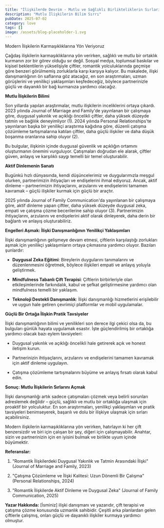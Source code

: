 ```yaml
---
title: "İlişkilerde Devrim - Mutlu ve Sağlıklı Birlikteliklerin Sırları"
description: "Mutlu İlişkilerin Bilim Sırrı"
pubDate: 2025-07-02
category: love
tags: []
image: /assets/blog-placeholder-1.svg
---
```


Modern İlişkilerin Karmaşıklıklarına Yön Veriyoruz

Çağdaş ilişkilerin karmaşıklıklarına yön verirken, sağlıklı ve mutlu bir ortaklık kurmanın zor bir görev olduğu sır değil. Sosyal medya, toplumsal baskılar ve kişisel beklentilerin yükselişiyle çiftler, romantik yolculuklarında geçmişe göre benzeri görülmemiş zorluklarla karşı karşıya kalıyor. Bu makalede, ilişki danışmanlığının ön saflarına göz atacağız, en son araştırmaları, uzman görüşlerini ve yenilikçi yaklaşımları keşfedeceğiz, böylece partnerinizle güçlü ve dayanıklı bir bağ kurmanıza yardımcı olacağız.

**Mutlu İlişkilerin Bilimi**

Son yıllarda yapılan araştırmalar, mutlu ilişkilerin inceliklerini ortaya çıkardı. 2023 yılında Journal of Marriage and Family'de yayınlanan bir çalışmaya göre, duygusal yakınlık ve açıklığı öncelikli çiftler, daha yüksek düzeyde tatmin ve bağlılık deneyimliyor (1). 2024 yılında Personal Relationships'te yayınlanan başka bir yenilikçi araştırma kağıdına göre, düzenli çatışma çözümleme tartışmalarına katılan çiftler, daha güçlü ilişkiler ve daha düşük boşanma oranlarına sahip oluyor (2).

Bu bulgular, ilişkinin içinde duygusal güvenlik ve açıklığın ortamını oluşturmanın önemini vurguluyor. Çatışmaları doğrudan ele alarak, çiftler güven, anlayış ve karşılıklı saygı temelli bir temel oluşturabilir.

**Aktif Dinlemenin Sanatı**

Bugünkü hızlı dünyasında, kendi düşüncelerimiz ve duygularımızla meşgul olurken, partnerimizin ihtiyaçları ve endişelerini ihmal ediyoruz. Ancak, aktif dinleme – partnerimizin ihtiyaçlarını, arzularını ve endişelerini tamamen kavramak – güçlü ilişkiler kurmak için güçlü bir araçtır.

2025 yılında Journal of Family Communication'da yayınlanan bir çalışmaya göre, aktif dinleme yapan çiftler, daha yüksek düzeyde duygusal zeka, empati ve çatışma çözme becerilerine sahip oluyor (3). Partnerimizin ihtiyaçlarını, arzularını ve endişelerini aktif olarak dinleyerek, daha derin bir bağlantı ve anlayış oluşturabiliriz.

**Engelleri Aşmak: İlişki Danışmanlığının Yenilikçi Yaklaşımları**

İlişki danışmanlığının gelişmeye devam etmesi, çiftlerin karşılaştığı zorlukları aşmak için yenilikçi yaklaşımların ortaya çıkmasına yardımcı oluyor. Bazıları şunlardır:

* **Duygusal Zeka Eğitimi**: Bireylerin duygularını tanımalarını ve düzenlenmesini öğretmek, böylece ilişkileri empati ve anlayış yoluyla geliştirmek.

* **Mindfulness Tabanlı Çift Terapisi**: Çiftlerin birbirleriyle olan etkileşimlerinde farkındalık, kabul ve şefkat geliştirmesine yardımcı olan mindfulness temelli bir yaklaşım.

* **Teknoloji Destekli Danışmanlık**: İlişki danışmanlığı hizmetlerini erişilebilir ve uygun hale getiren çevrimiçi platformlar ve mobil uygulamalar.

**Güçlü Bir Ortağa İlişkin Pratik Tavsiyeler**

İlişki danışmanlığının bilimi ve yenilikleri son derece ilgi çekici olsa da, bu bulguları günlük hayata uygulamak esastır. İşte güçlendirilmiş bir ortaklığa yardımcı olacak bazı eylem tavsiyeleri:

* Duygusal yakınlık ve açıklığı öncelikli hale getirerek açık ve honest iletişim kurun.

* Partnerinizin ihtiyaçlarını, arzularını ve endişelerini tamamen kavramak için aktif dinleme uygulayın.

* Çatışma çözümleme tartışmalarını büyüme ve anlayış fırsatı olarak kabul edin.

**Sonuç: Mutlu İlişkilerin Sırlarını Açmak**

İlişki danışmanlığı artık sadece çatışmaları çözmek veya belirli sorunları adreslemek değildir – güçlü, sağlıklı ve mutlu bir ortaklığa ulaşmak için proaktif bir yolculuktur. En son araştırmaları, yenilikçi yaklaşımları ve pratik tavsiyeleri benimseyerek, başarılı ve dolu bir ilişkiye ulaşmak için sırları açabilirsiniz.

Modern ilişkilerin karmaşıklıklarına yön verirken, hatırlayın ki her çift benzersizdir ve biri için çalışan bir şey, diğeri için çalışmayabilir. Anahtar, sizin ve partnerinizin için en iyisini bulmak ve birlikte uyum içinde büyümektir.

**Referanslar:**

1. "Romantik İlişkilerdeki Duygusal Yakınlık ve Tatmin Arasındaki İlişki" (Journal of Marriage and Family, 2023)

2. "Çatışma Çözümleme ve İlişki Kalitesi: Uzun Dönemli Bir Çalışma" (Personal Relationships, 2024)

3. "Romantik İlişkilerde Aktif Dinleme ve Duygusal Zeka" (Journal of Family Communication, 2025)

**Yazar Hakkında:** [İsminiz] ilişki danışmanı ve yazarıdır, çift terapisi ve çatışma çözme konusunda uzmanlık sahibidir. Çeşitli arka planlardan gelen çiftlerle çalışmış, onları güçlü ve dayanıklı ilişkiler kurmaya yardımcı olmuştur.